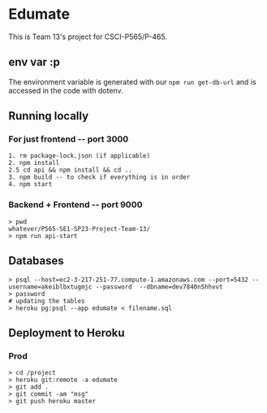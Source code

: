 # Edumate

This is Team 13's project for CSCI-P565/P-465.

## env var :p
The environment variable is generated with our `npm run get-db-url` and is accessed in the code with dotenv.

## Running locally
### For just frontend -- port 3000

```
1. rm package-lock.json (if applicable)
2. npm install
2.5 cd api && npm install && cd .. 
3. npm build -- to check if everything is in order
4. npm start
```
### Backend + Frontend -- port 9000
```
> pwd
whatever/P565-SE1-SP23-Project-Team-13/
> npm run api-start
```

## Databases

```
> psql --host=ec2-3-217-251-77.compute-1.amazonaws.com --port=5432 --username=akeiblbxtugmjc --password  --dbname=dev7840n5hhvvt
> password
# updating the tables
> heroku pg:psql --app edumate < filename.sql
```

## Deployment to Heroku

### Prod

```
> cd /project
> heroku git:remote -a edumate
> git add .
> git commit -am "msg"
> git push heroku master
```
